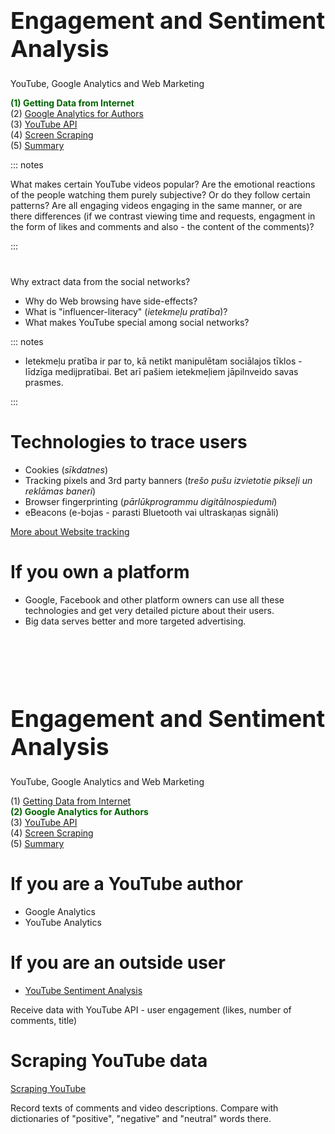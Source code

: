 # &nbsp;

<hgroup>

<h1 style="font-size:28pt">Engagement and Sentiment Analysis</h1>

<blue>YouTube, Google Analytics and Web Marketing</blue>

</hgroup><hgroup>

<span style="color:darkgreen">**(1) Getting Data from Internet**</span>  
<span>(2) [Google Analytics for Authors](#section-1)</span>  
<span>(3) [YouTube API](#section-2)</span>  
<span>(4) [Screen Scraping](#section-3)</span>  
<span>(5) [Summary](#section-4)</span>

</hgroup>

::: notes

What makes certain YouTube videos popular? Are the emotional reactions of the people watching them 
purely subjective? Or do they follow certain patterns?
Are all engaging videos engaging in the same manner, or are there differences 
(if we contrast viewing time and requests, engagment in the form of likes and comments and 
also - the content of the comments)? 

:::





# <lo-why/> 

<div class="bigWhy">

Why extract data from the social networks?

</div>
<div class="smallWhy">

* Why do Web browsing have side-effects? 
* What is "influencer-literacy" (*ietekmeļu pratība*)? 
* What makes YouTube special among social networks?

</div>

::: notes

* Ietekmeļu pratība ir par to, kā netikt manipulētam sociālajos tīklos - līdzīga
medijpratībai. 
Bet arī pašiem ietekmeļiem jāpilnveido savas prasmes.

:::


# <lo-summary/> Technologies to trace users

* Cookies (*sīkdatnes*)
* Tracking pixels and 3rd party banners (*trešo pušu izvietotie pikseļi un reklāmas baneri*)
* Browser fingerprinting (*pārlūkprogrammu digitālnospiedumi*)
* eBeacons (e-bojas - parasti Bluetooth vai ultraskaņas signāli)

[More about Website tracking](https://www.cookiebot.com/en/website-tracking/)


# <lo-summary/> If you own a platform

* Google, Facebook and other platform owners can use all these technologies and 
get very detailed picture about their users. 
* Big data serves better and more targeted advertising.




# &nbsp;

<hgroup>

<h1 style="font-size:28pt">Engagement and Sentiment Analysis</h1>

<blue>YouTube, Google Analytics and Web Marketing</blue>

</hgroup><hgroup>

<span>(1) [Getting Data from Internet](#section)</span>  
<span style="color:darkgreen">**(2) Google Analytics for Authors**</span>  
<span>(3) [YouTube API](#section-1)</span>  
<span>(4) [Screen Scraping](#section-2)</span>  
<span>(5) [Summary](#section-3)</span>

</hgroup>



# <lo-summary/> If you are a YouTube author

* Google Analytics
* YouTube Analytics


# <lo-summary/> If you are an outside user

* [YouTube Sentiment Analysis](https://github.com/sharan1/youtube-data-sentimental-analysis)

Receive data with YouTube API - user engagement (likes, number of comments, title)

# <lo-summary/> Scraping YouTube data


[Scraping YouTube](https://www.analyticsvidhya.com/blog/2019/05/scraping-classifying-youtube-video-data-python-selenium/)

Record texts of comments and video descriptions. 
Compare with dictionaries of "positive", "negative" and "neutral" words there. 

















